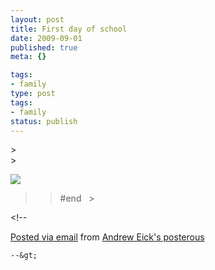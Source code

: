 ```yaml
---
layout: post
title: First day of school
date: 2009-09-01
published: true
meta: {}

tags:
- family
type: post
tags:
- family
status: publish
---
```

&gt; <br />&gt;

[![](http://media.eick.us/2011/05/photo2.jpg.scaled.5002.jpg)](http://posterous.com/getfile/files.posterous.com/andreweick/arFGEDqWta6uZ8v6VqoXIMixFAxV48FBdQv3yRydMxBluIzMz42Mx5DFETol/photo.jpg)



> > #end   >

&lt;!--

  [Posted via email](http://posterous.com)   from [Andrew Eick's posterous](http://posterous.andyeick.com/first-day-of-school-71)

    --&gt;
